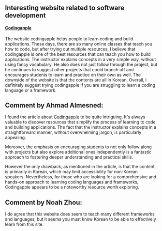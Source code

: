 ## Interesting website related to software development

#### [Codingapple](https://codingapple.com/)

The website codingapple helps people to learn coding and build applications. These days, there are so many online classes that teach you how to code, but after trying out multiple resources, I believe that codingapple is one of the best resources that can teach you how to build applications. The instructor explains concepts in a very simple way, without using fancy vocabulary. He also does not just follow through the project, but he continues to suggest other projects that could branch off and encourages students to learn and practice on their own as well. The downside of the website is that the contents are all in Korean. Overall, I definitely suggest trying codingapple if you are struggling to learn a coding language or a framework.


## Comment by Ahmad Almesned:

I found the article about [Codingapple](https://codingapple.com/) to be quite intriguing. It's always valuable to discover resources that simplify the process of learning to code and building applications. The fact that the instructor explains concepts in a straightforward manner, without overwhelming jargon, is particularly appealing. 

Moreover, the emphasis on encouraging students to not only follow along with projects but also explore additional ones independently is a fantastic approach to fostering deeper understanding and practical skills. 


However the only drawback, as mentioned in the article, is that the content is primarily in Korean, which may limit accessibility for non-Korean speakers. Nevertheless, for those who are looking for a comprehensive and hands-on approach to learning coding languages and frameworks, Codingapple appears to be a noteworthy resource worth exploring.

## Comment by Noah Zhou: 
I do agree that this website does seem to teach many different frameworks and languages, but it seems you must know Korean to be able to effectively learn from this site.